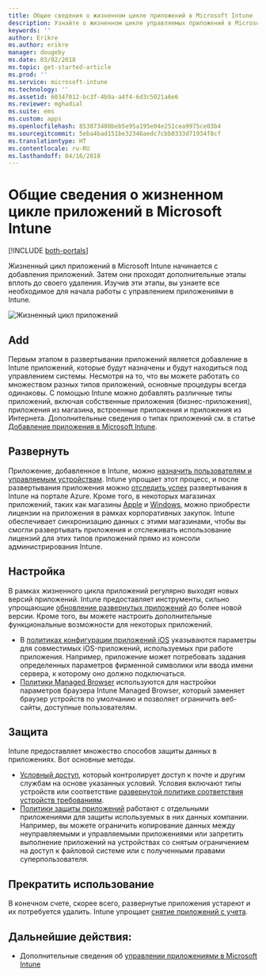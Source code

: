 ```yaml
---
title: Общие сведения о жизненном цикле приложений в Microsoft Intune
description: Узнайте о жизненном цикле управляемых приложений в Microsoft Intune. Жизненный цикл приложения включает в себя добавление, развертывание, настройку, защиту и снятия с учета.
keywords: ''
author: Erikre
ms.author: erikre
manager: dougeby
ms.date: 03/02/2018
ms.topic: get-started-article
ms.prod: ''
ms.service: microsoft-intune
ms.technology: ''
ms.assetid: 60347012-bc3f-4b9a-a4f4-6d3c5021a6e6
ms.reviewer: mghadial
ms.suite: ems
ms.custom: apps
ms.openlocfilehash: 853873480beb5e95a195e04e251cea9975ce03b4
ms.sourcegitcommit: 5eba4bad151be32346aedc7cbb0333d71934f8cf
ms.translationtype: HT
ms.contentlocale: ru-RU
ms.lasthandoff: 04/16/2018
---
```

# <a name="overview-of-the-app-lifecycle-in-microsoft-intune"></a>Общие сведения о жизненном цикле приложений в Microsoft Intune

[!INCLUDE [both-portals](./includes/note-for-both-portals.md)]

Жизненный цикл приложений в Microsoft Intune начинается с добавления приложений. Затем они проходят дополнительные этапы вплоть до своего удаления. Изучив эти этапы, вы узнаете все необходимое для начала работы с управлением приложениями в Intune.

![Жизненный цикл приложений](./media/app-lifecycle.png "жизненный цикл приложений Intune")

## <a name="add"></a>Add

Первым этапом в развертывании приложений является добавление в Intune приложений, которые будут назначены и будут находиться под управлением системы. Несмотря на то, что вы можете работать со множеством разных типов приложений, основные процедуры всегда одинаковы. С помощью Intune можно добавлять различные типы приложений, включая собственные приложения (бизнес-приложения), приложения из магазина, встроенные приложения и приложения из Интернета. Дополнительные сведения о типах приложений см. в статье [Добавление приложения в Microsoft Intune](apps-add.md). 

## <a name="deploy"></a>Развернуть

Приложение, добавленное в Intune, можно [назначить пользователям и управляемым устройствам](apps-deploy.md). Intune упрощает этот процесс, и после развертывания приложения можно [отследить успех](apps-monitor.md) развертывания в Intune на портале Azure. Кроме того, в некоторых магазинах приложений, таких как магазины [Apple](vpp-apps-ios.md) и [Windows](windows-store-for-business.md), можно приобрести лицензии на приложения в рамках корпоративных закупок. Intune обеспечивает синхронизацию данных с этими магазинами, чтобы вы смогли развертывать приложения и отслеживать использование лицензий для этих типов приложений прямо из консоли администрирования Intune.

## <a name="configure"></a>Настройка

В рамках жизненного цикла приложений регулярно выходят новых версий приложений. Intune предоставляет инструменты, сильно упрощающие [обновление развернутых приложений](apps-add.md) до более новой версии. Кроме того, вы можете настроить дополнительные функциональные возможности для некоторых приложений.
- В [политиках конфигурации приложений iOS](app-configuration-policies-use-ios.md) указываются параметры для совместимых iOS-приложений, используемых при работе приложения. Например, приложение может потребовать задания определенных параметров фирменной символики или ввода имени сервера, к которому оно должно подключаться.
- [Политики Managed Browser](app-configuration-managed-browser.md) используются для настройки параметров браузера Intune Managed Browser, который заменяет браузер устройств по умолчанию и позволяет ограничить веб-сайты, доступные пользователям.

## <a name="protect"></a>Защита

Intune предоставляет множество способов защиты данных в приложениях. Вот основные методы.
- [Условный доступ](conditional-access.md), который контролирует доступ к почте и другим службам на основе указанных условий. Условия включают типы устройств или соответствие [развернутой политике соответствия устройств требованиям](device-compliance.md).
- [Политики защиты приложений](app-protection-policy.md) работают с отдельными приложениями для защиты используемых в них данных компании. Например, вы можете ограничить копирование данных между неуправляемыми и управляемыми приложениями или запретить выполнение приложений на устройствах со снятым ограничением на доступ к файловой системе или с полученными правами суперпользователя.

## <a name="retire"></a>Прекратить использование

В конечном счете, скорее всего, развернутые приложения устареют и их потребуется удалить. Intune упрощает [снятие приложений с учета](device-management.md).

## <a name="next-steps"></a>Дальнейшие действия:

- Дополнительные сведения об [управлении приложениями в Microsoft Intune](app-management.md)